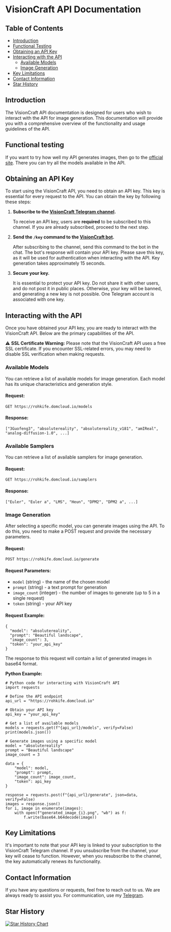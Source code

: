 # VisionCraft API Documentation

## Table of Contents
- [Introduction](#introduction)
- [Functional Testing](#functional-testing)
- [Obtaining an API Key](#obtaining-an-api-key)
- [Interacting with the API](#interacting-with-the-api)
  - [Available Models](#available-models)
  - [Image Generation](#image-generation)
- [Key Limitations](#key-limitations)
- [Contact Information](#contact-information)
- [Star History](#star-history)

## Introduction

The VisionCraft API documentation is designed for users who wish to interact with the API for image generation. This documentation will provide you with a comprehensive overview of the functionality and usage guidelines of the API.

## Functional testing

If you want to try how well my API generates images, then go to the [official site](https://rohkife.domcloud.io). There you can try all the models available in the API.

## Obtaining an API Key

To start using the VisionCraft API, you need to obtain an API key. This key is essential for every request to the API. You can obtain the key by following these steps:

1. **Subscribe to the [VisionCraft Telegram channel](https://t.me/visioncraft_channel).**

   To receive an API key, users are **required** to be subscribed to this channel. If you are already subscribed, proceed to the next step.

2. **Send the `/key` command to the [VisionCraft bot](https://t.me/VisionCraft_bot).**

   After subscribing to the channel, send this command to the bot in the chat. The bot's response will contain your API key. Please save this key, as it will be used for authentication when interacting with the API. Key generation takes approximately 15 seconds.

3. **Secure your key.**

   It is essential to protect your API key. Do not share it with other users, and do not post it in public places. Otherwise, your key will be banned, and generating a new key is not possible. One Telegram account is associated with one key.

## Interacting with the API

Once you have obtained your API key, you are ready to interact with the VisionCraft API. Below are the primary capabilities of the API.

⚠️ **SSL Certificate Warning:** Please note that the VisionCraft API uses a free SSL certificate. If you encounter SSL-related errors, you may need to disable SSL verification when making requests.

### Available Models

You can retrieve a list of available models for image generation. Each model has its unique characteristics and generation style.

#### Request:
```
GET https://rohkife.domcloud.io/models
```

#### Response:
```
["3Guofeng3", "absolutereality", "absolutereality_v181", "amIReal", "analog-diffusion-1.0", ...]
```

### Available Samplers

You can retrieve a list of available samplers for image generation.

#### Request:
```
GET https://rohkife.domcloud.io/samplers
```

#### Response:
```
["Euler", "Euler a", "LMS", "Heun", "DPM2", "DPM2 a", ...]
```

### Image Generation

After selecting a specific model, you can generate images using the API. To do this, you need to make a POST request and provide the necessary parameters.

#### Request:
```
POST https://rohkife.domcloud.io/generate
```

#### Request Parameters:
- `model` (string) - the name of the chosen model
- `prompt` (string) - a text prompt for generation
- `image_count` (integer) - the number of images to generate (up to 5 in a single request)
- `token` (string) - your API key

#### Request Example:
```
{
  "model": "absolutereality",
  "prompt": "Beautiful landscape",
  "image_count": 3,
  "token": "your_api_key"
}
```

The response to this request will contain a list of generated images in base64 format.

**Python Example:**

```
# Python code for interacting with VisionCraft API
import requests

# Define the API endpoint
api_url = "https://rohkife.domcloud.io"

# Obtain your API key
api_key = "your_api_key"

# Get a list of available models
models = requests.get(f"{api_url}/models", verify=False)
print(models.json())

# Generate images using a specific model
model = "absolutereality"
prompt = "Beautiful landscape"
image_count = 3

data = {
    "model": model,
    "prompt": prompt,
    "image_count": image_count,
    "token": api_key
}

response = requests.post(f"{api_url}/generate", json=data, verify=False)
images = response.json()
for i, image in enumerate(images):
    with open(f"generated_image_{i}.png", "wb") as f:
        f.write(base64.b64decode(image))
```

## Key Limitations

It's important to note that your API key is linked to your subscription to the VisionCraft Telegram channel. If you unsubscribe from the channel, your key will cease to function. However, when you resubscribe to the channel, the key automatically renews its functionality.

## Contact Information

If you have any questions or requests, feel free to reach out to us. We are always ready to assist you. For communication, use my [Telegram](https://t.me/metimol).

## Star History

[![Star History Chart](https://api.star-history.com/svg?repos=Metim0l/VisionCraft&type=Timeline)](https://star-history.com/#Metim0l/VisionCraft&Timeline)